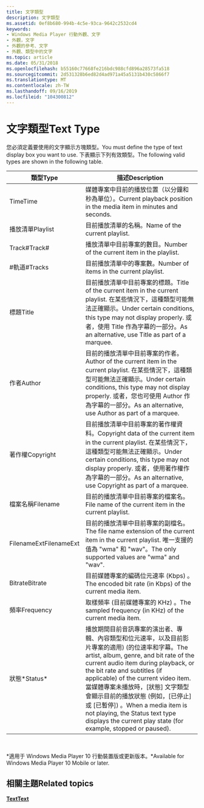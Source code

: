 ```yaml
---
title: 文字類型
description: 文字類型
ms.assetid: 0ef8b680-994b-4c5e-93ca-9642c2532cd4
keywords:
- Windows Media Player 行動外觀、文字
- 外觀，文字
- 外觀的參考、文字
- 外觀、類型中的文字
ms.topic: article
ms.date: 05/31/2018
ms.openlocfilehash: b55160c77668fe216bdc988cfd896a28573fa518
ms.sourcegitcommit: 2d531328b6ed82d4ad971a45a5131b430c5866f7
ms.translationtype: MT
ms.contentlocale: zh-TW
ms.lasthandoff: 09/16/2019
ms.locfileid: "104300812"
---
```

# <a name="text-type"></a><span data-ttu-id="48b8f-107">文字類型</span><span class="sxs-lookup"><span data-stu-id="48b8f-107">Text Type</span></span>

<span data-ttu-id="48b8f-108">您必須定義要使用的文字顯示方塊類型。</span><span class="sxs-lookup"><span data-stu-id="48b8f-108">You must define the type of text display box you want to use.</span></span> <span data-ttu-id="48b8f-109">下表顯示下列有效類型。</span><span class="sxs-lookup"><span data-stu-id="48b8f-109">The following valid types are shown in the following table.</span></span>



| <span data-ttu-id="48b8f-110">類型</span><span class="sxs-lookup"><span data-stu-id="48b8f-110">Type</span></span>        | <span data-ttu-id="48b8f-111">描述</span><span class="sxs-lookup"><span data-stu-id="48b8f-111">Description</span></span>                                                                                                                                                                                                                                                                         |
|-------------|-------------------------------------------------------------------------------------------------------------------------------------------------------------------------------------------------------------------------------------------------------------------------------------|
| <span data-ttu-id="48b8f-112">Time</span><span class="sxs-lookup"><span data-stu-id="48b8f-112">Time</span></span>        | <span data-ttu-id="48b8f-113">媒體專案中目前的播放位置（以分鐘和秒為單位）。</span><span class="sxs-lookup"><span data-stu-id="48b8f-113">Current playback position in the media item in minutes and seconds.</span></span>                                                                                                                                                                                                                 |
| <span data-ttu-id="48b8f-114">播放清單</span><span class="sxs-lookup"><span data-stu-id="48b8f-114">Playlist</span></span>    | <span data-ttu-id="48b8f-115">目前播放清單的名稱。</span><span class="sxs-lookup"><span data-stu-id="48b8f-115">Name of the current playlist.</span></span>                                                                                                                                                                                                                                                       |
| <span data-ttu-id="48b8f-116">Track\#</span><span class="sxs-lookup"><span data-stu-id="48b8f-116">Track\#</span></span>     | <span data-ttu-id="48b8f-117">播放清單中目前專案的數目。</span><span class="sxs-lookup"><span data-stu-id="48b8f-117">Number of the current item in the playlist.</span></span>                                                                                                                                                                                                                                         |
| <span data-ttu-id="48b8f-118">\#軌道</span><span class="sxs-lookup"><span data-stu-id="48b8f-118">\#Tracks</span></span>    | <span data-ttu-id="48b8f-119">目前播放清單中的專案數。</span><span class="sxs-lookup"><span data-stu-id="48b8f-119">Number of items in the current playlist.</span></span>                                                                                                                                                                                                                                            |
| <span data-ttu-id="48b8f-120">標題</span><span class="sxs-lookup"><span data-stu-id="48b8f-120">Title</span></span>       | <span data-ttu-id="48b8f-121">目前播放清單中目前專案的標題。</span><span class="sxs-lookup"><span data-stu-id="48b8f-121">Title of the current item in the current playlist.</span></span> <span data-ttu-id="48b8f-122">在某些情況下，這種類型可能無法正確顯示。</span><span class="sxs-lookup"><span data-stu-id="48b8f-122">Under certain conditions, this type may not display properly.</span></span> <span data-ttu-id="48b8f-123">或者，使用 Title 作為字幕的一部分。</span><span class="sxs-lookup"><span data-stu-id="48b8f-123">As an alternative, use Title as part of a marquee.</span></span>                                                                                                                 |
| <span data-ttu-id="48b8f-124">作者</span><span class="sxs-lookup"><span data-stu-id="48b8f-124">Author</span></span>      | <span data-ttu-id="48b8f-125">目前的播放清單中目前專案的作者。</span><span class="sxs-lookup"><span data-stu-id="48b8f-125">Author of the current item in the current playlist.</span></span> <span data-ttu-id="48b8f-126">在某些情況下，這種類型可能無法正確顯示。</span><span class="sxs-lookup"><span data-stu-id="48b8f-126">Under certain conditions, this type may not display properly.</span></span> <span data-ttu-id="48b8f-127">或者，您也可使用 Author 作為字幕的一部分。</span><span class="sxs-lookup"><span data-stu-id="48b8f-127">As an alternative, use Author as part of a marquee.</span></span>                                                                                                               |
| <span data-ttu-id="48b8f-128">著作權</span><span class="sxs-lookup"><span data-stu-id="48b8f-128">Copyright</span></span>   | <span data-ttu-id="48b8f-129">目前播放清單中目前專案的著作權資料。</span><span class="sxs-lookup"><span data-stu-id="48b8f-129">Copyright data of the current item in the current playlist.</span></span> <span data-ttu-id="48b8f-130">在某些情況下，這種類型可能無法正確顯示。</span><span class="sxs-lookup"><span data-stu-id="48b8f-130">Under certain conditions, this type may not display properly.</span></span> <span data-ttu-id="48b8f-131">或者，使用著作權作為字幕的一部分。</span><span class="sxs-lookup"><span data-stu-id="48b8f-131">As an alternative, use Copyright as part of a marquee.</span></span>                                                                                                    |
| <span data-ttu-id="48b8f-132">檔案名稱</span><span class="sxs-lookup"><span data-stu-id="48b8f-132">Filename</span></span>    | <span data-ttu-id="48b8f-133">目前的播放清單中目前專案的檔案名。</span><span class="sxs-lookup"><span data-stu-id="48b8f-133">File name of the current item in the current playlist.</span></span>                                                                                                                                                                                                                              |
| <span data-ttu-id="48b8f-134">FilenameExt</span><span class="sxs-lookup"><span data-stu-id="48b8f-134">FilenameExt</span></span> | <span data-ttu-id="48b8f-135">目前的播放清單中目前專案的副檔名。</span><span class="sxs-lookup"><span data-stu-id="48b8f-135">The file name extension of the current item in the current playlist.</span></span> <span data-ttu-id="48b8f-136">唯一支援的值為 "wma" 和 "wav"。</span><span class="sxs-lookup"><span data-stu-id="48b8f-136">The only supported values are "wma" and "wav".</span></span>                                                                                                                                                                 |
| <span data-ttu-id="48b8f-137">Bitrate</span><span class="sxs-lookup"><span data-stu-id="48b8f-137">Bitrate</span></span>     | <span data-ttu-id="48b8f-138">目前媒體專案的編碼位元速率 (Kbps) 。</span><span class="sxs-lookup"><span data-stu-id="48b8f-138">The encoded bit rate (in Kbps) of the current media item.</span></span>                                                                                                                                                                                                                           |
| <span data-ttu-id="48b8f-139">頻率</span><span class="sxs-lookup"><span data-stu-id="48b8f-139">Frequency</span></span>   | <span data-ttu-id="48b8f-140">取樣頻率 (目前媒體專案的 KHz) 。</span><span class="sxs-lookup"><span data-stu-id="48b8f-140">The sampled frequency (in KHz) of the current media item.</span></span>                                                                                                                                                                                                                           |
| <span data-ttu-id="48b8f-141">狀態\*</span><span class="sxs-lookup"><span data-stu-id="48b8f-141">Status\*</span></span>    | <span data-ttu-id="48b8f-142">播放期間目前音訊專案的演出者、專輯、內容類型和位元速率，以及目前影片專案的適用)  (的位速率和字幕。</span><span class="sxs-lookup"><span data-stu-id="48b8f-142">The artist, album, genre, and bit rate of the current audio item during playback, or the bit rate and subtitles (if applicable) of the current video item.</span></span> <span data-ttu-id="48b8f-143">當媒體專案未播放時，[狀態] 文字類型會顯示目前的播放狀態 (例如，[已停止] 或 [已暫停]) 。</span><span class="sxs-lookup"><span data-stu-id="48b8f-143">When a media item is not playing, the Status text type displays the current play state (for example, stopped or paused).</span></span> |



 

<span data-ttu-id="48b8f-144">\*適用于 Windows Media Player 10 行動裝置版或更新版本。</span><span class="sxs-lookup"><span data-stu-id="48b8f-144">\*Available for Windows Media Player 10 Mobile or later.</span></span>

## <a name="related-topics"></a><span data-ttu-id="48b8f-145">相關主題</span><span class="sxs-lookup"><span data-stu-id="48b8f-145">Related topics</span></span>

<dl> <dt>

[<span data-ttu-id="48b8f-146">**Text**</span><span class="sxs-lookup"><span data-stu-id="48b8f-146">**Text**</span></span>](text.md)
</dt> </dl>

 

 




